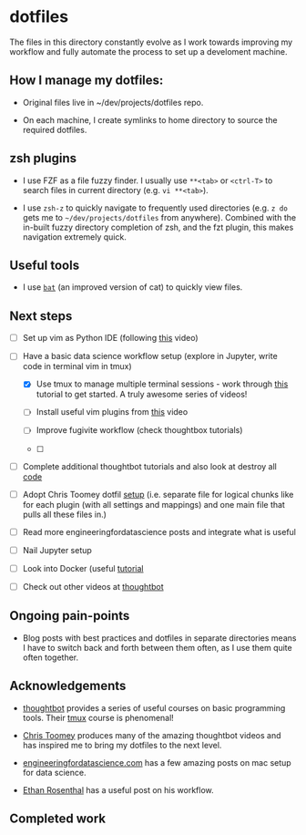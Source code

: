 # dotfiles

The files in this directory constantly evolve as I work towards improving my
workflow and fully automate the process to set up a develoment machine.


## How I manage my dotfiles:

- Original files live in ~/dev/projects/dotfiles repo.

- On each machine, I create symlinks to home directory to source the required dotfiles.


## zsh plugins

- I use FZF as a file fuzzy finder. I usually use `**<tab>` or `<ctrl-T>` to search files in current directory (e.g. `vi **<tab>`).

- I use `zsh-z` to quickly navigate to frequently used directories (e.g. `z do`
  gets me to `~/dev/projects/dotfiles` from anywhere). Combined with the
  in-built fuzzy directory completion of zsh, and the fzt plugin, this makes
  navigation extremely quick.

## Useful tools

- I use [`bat`](https://github.com/sharkdp/bat) (an improved version of cat) to
  quickly view files.


## Next steps

- [ ] Set up vim as Python IDE (following [this](https://www.youtube.com/watch?v=gfa1_6OeOkk) video)

- [ ] Have a basic data science workflow setup (explore in Jupyter, write code in terminal vim in tmux)
      
    - [x] Use tmux to manage multiple terminal sessions - work through [this](https://thoughtbot.com/upcase/tmux) tutorial to get started. A truly awesome series of videos!

    - [ ] Install useful vim plugins from [this](https://www.youtube.com/watch?v=gfa2_6OeOkk) video

    - [ ] Improve fugivite workflow (check thoughtbox tutorials)

    - [ ] 

- [ ] Complete additional thoughtbot tutorials and also look at destroy all [code](https://www.destroyallsoftware.com/screencasts)

- [ ] Adopt Chris Toomey dotfil [setup](https://github.com/christoomey/dotfiles) (i.e. separate file for logical chunks like for each plugin (with all settings and mappings) and one main file that pulls all these files in.)

- [ ] Read more engineeringfordatascience posts and integrate what is useful

- [ ] Nail Jupyter setup

- [ ] Look into Docker (useful
  [tutorial](https://www.youtube.com/playlist?list=PLy7NrYWoggjzfAHlUusx2wuDwfCrmJYcs) 

- [ ] Check out other videos at [thoughtbot](https://thoughtbot.com/)


## Ongoing pain-points

- Blog posts with best practices and dotfiles in separate directories means I have to switch back and forth between them often, as I use them quite often together.


## Acknowledgements

- [thoughtbot](https://thoughtbot.com/upcase) provides a series of useful
  courses on basic programming tools. Their
  [tmux](https://thoughtbot.com/upcase/tmux) course is phenomenal!

- [Chris Toomey](https://github.com/christoomey) produces many of the amazing thoughtbot videos and has inspired me to bring my dotfiles to the next level.

- [engineeringfordatascience.com](https://engineeringfordatascience.com/) has a
  few amazing posts on mac setup for data science.

- [Ethan
  Rosenthal](https://www.ethanrosenthal.com/2022/02/01/everything-gets-a-package/)
  has a useful post on his workflow.


## Completed work

